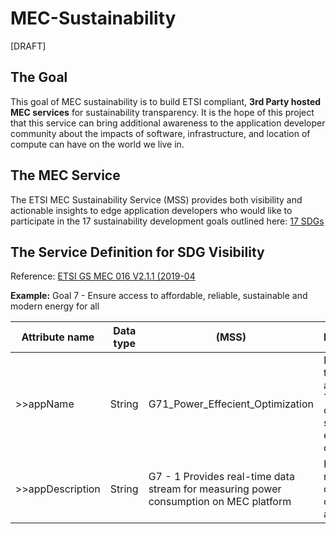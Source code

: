 # MEC-Sustainability

[DRAFT]

## The Goal
This goal of MEC sustainability is to build ETSI compliant, **3rd Party hosted MEC services** for sustainability transparency. It is the hope of this project that this service can bring additional awareness to the application developer community about the impacts of software, infrastructure, and location of compute can have on the world we live in.

## The MEC Service
The ETSI MEC Sustainability Service (MSS) provides both visibility and actionable insights to edge application developers who would like to participate in the 17 sustainability development goals outlined here: [17 SDGs](https://sdgs.un.org/goals)

## The Service Definition for SDG Visibility

Reference: [ETSI GS MEC 016 V2.1.1 (2019-04](https://www.etsi.org/deliver/etsi_gs/mec/001_099/016/02.01.01_60/gs_mec016v020101p.pdf)

**Example:** Goal 7 - Ensure access to affordable, reliable, sustainable and modern energy for all


|  Attribute name |  Data type |  (MSS) | Description  |
|---|---|---|---|
| >>appName  | String  |  G71_Power_Effecient_Optimization | Name of the MEC application. The length of the value shall not exceed 32 characters.  |
| >>appDescription  | String  |  G7 - 1 Provides real-time data stream for measuring power consumption on MEC platform | Human readable description of the MEC application  |
